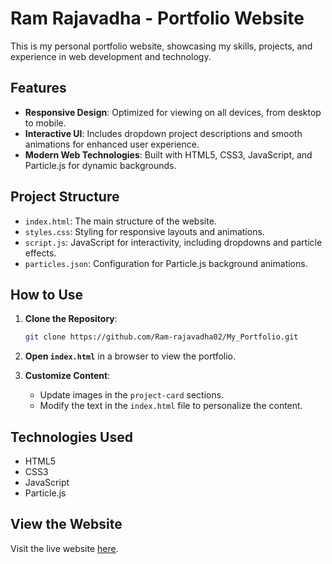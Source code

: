 # Ram Rajavadha - Portfolio Website

This is my personal portfolio website, showcasing my skills, projects, and experience in web development and technology.

## Features

- **Responsive Design**: Optimized for viewing on all devices, from desktop to mobile.
- **Interactive UI**: Includes dropdown project descriptions and smooth animations for enhanced user experience.
- **Modern Web Technologies**: Built with HTML5, CSS3, JavaScript, and Particle.js for dynamic backgrounds.

## Project Structure

- `index.html`: The main structure of the website.
- `styles.css`: Styling for responsive layouts and animations.
- `script.js`: JavaScript for interactivity, including dropdowns and particle effects.
- `particles.json`: Configuration for Particle.js background animations.

## How to Use

1. **Clone the Repository**:
    ```bash
    git clone https://github.com/Ram-rajavadha02/My_Portfolio.git
    ```
2. **Open `index.html`** in a browser to view the portfolio.

3. **Customize Content**:
   - Update images in the `project-card` sections.
   - Modify the text in the `index.html` file to personalize the content.

## Technologies Used

- HTML5
- CSS3
- JavaScript
- Particle.js

## View the Website

Visit the live website [here](https://ram-rajavadha02.github.io/My_Portfolio/).
